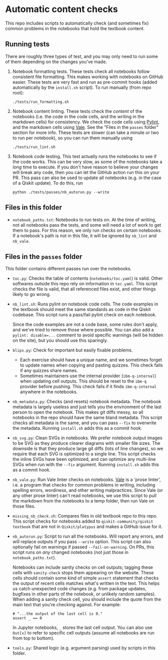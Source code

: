 # Automatic content checks

This repo includes scripts to automatically check (and sometimes fix) common
problems in the notebooks that hold the textbook content.

## Running tests

There are roughly three types of test, and you may only need to run some of
them depending on the changes you've made.

1. Notebook formatting tests.
   These tests check all notebooks follow consistent file formatting. This
   makes working with notebooks on GitHub easier. These tests are very fast
   and run as pre-commit hooks (added automatically by the `install.sh`
   script). To run manually (from repo root):
   ```
   ./tests/run_formatting.sh
   ```
2. Notebook content linting.
   These tests check the _content_ of the notebooks (i.e. the code in the code
   cells, and the writing in the markdown cells) for consistency. We check the
   code cells using [Pylint](https://github.com/PyCQA/pylint), and the markdown
   cells using [Vale](https://vale.sh/). See the "Files in the `passes` folder"
   section for more info. These tests are slower (can take a minute or two to
   run per notebook), so you can run them manually using
   ```
   ./tests/run_lint.sh
   ```
3. Notebook code testing.
   This test actually runs the notebooks to see if the code works. This can be
   very slow, as some of the notebooks take a _long_ time to execute. If you
   don't have reason to believe your changes will break any code, then you can
   let the GitHub action run this on your PR. This pass can also be used to
   update all notebooks (e.g. in the case of a Qiskit update). To do this, run 
   ```
   python ./tests/passes/nb_autorun.py --write
   ```

## Files in this folder

- `notebook_paths.txt`: Notebooks to run tests on.
  At the time of writing, not all notebooks pass the tests, and some will
  need a lot of work to get them to pass. For this reason, we only run
  checks on certain notebooks. If a notebook's path is not in this file,
  it will be ignored by `nb_lint` and `nb_vale`.

## Files in the `passes` folder

This folder contains different passes run over the notebooks.

- `toc.py`: Checks the table of contents (`notebooks/toc.yaml`) is valid.
  Other softwares outside this repo rely on information in `toc.yaml`. This
  script checks the file is valid, that all referenced files exist, and other
  things likely to go wrong.

- `nb_lint.sh`: Runs pylint on notebook code cells.
  The code examples in the textbook should meet the same standards as
  code in the Qiskit codebase. This script runs a pass/fail pylint check
  on each notebook.

  Since the code examples are not a code base, some rules don't apply,
  and we've tried to remove those where possible. You can also add a `
  pylint: disable=...` comment to avoid specific warnings (will be hidden
  on the site), but you should use this sparingly.

- `blips.py`: Check for important but easily fixable problems.
  - Each exercise should have a unique name, and we sometimes forget to update
    names when copying and pasting quizzes. This check fails if any quizzes
    share names.
  - Sometimes maintainers use the internal provider (`ibm-q-internal`) when
    updating cell outputs. This should be reset to the `ibm-q` provider before
    pushing. This check fails if it finds `ibm-q-internal` anywhere in the
    notebooks.

- `nb_metadata.py`: Checks (and resets) notebook metadata.
  The notebook metadata is largely useless and just tells you the
  environment of the last person to open the notebook. This makes git diffs
  messy, so all notebooks in the repo should have the same bland metadata.
  This script checks all metadata is the same, and you can pass `--fix` to
  overwrite the metadata. Running `install.sh` adds this as a commit hook.

- `nb_svg.py`: Clean SVGs in notebooks.
  We prefer notebook output images to be SVG as they produce clearer
  diagrams with smaller file sizes. The downside is that they produce
  large git diffs (lots of line changes), so we require that each SVG is
  optimized to a single line. This script checks the inline SVGs have been
  optimized, and can optimize any multi-line SVGs when run with the `--fix`
  argument. Running `install.sh` adds this as a commit hook.

- `nb_vale.py`: Run Vale linter checks on notebooks.
  [Vale](https://vale.sh/) is a 'prose linter', i.e. a program that checks
  for common problems in writing, including spelling errors, wordiness, and
  other writing malpractices. Since Vale (or any other prose linter) can't read
  notebooks, we use this script to pull the markdown from the notebooks to a
  temp folder, then run Vale on those files.

- `missing_nb_check.sh`: Compares files in old textbook repo to this repo.
  This script checks for notebooks added to `qiskit-community/qiskit
  textbook` that are not in `Qiskit/platypus` and makes a GitHub issue
  for it.

- `nb_autorun.py`: Script to run all the notebooks. Will report any errors, and
  will replace outputs if you pass `--write` option. This script can also
  optionally fail on warnings if passed `--fail-on-warning`. On PRs, this
  script runs on _any_ changed notebooks (not just those in
  `notebook_paths.txt`).

  Notebooks can include sanity checks on cell outputs; tagging these cells with
  `sanity-check` stops them appearing on the website. These cells should
  contain some kind of simple `assert` statement that checks the output of
  recent cells matches what's written in the text. This helps us catch
  unexpected code changes (e.g. from package updates, bugfixes in other parts
  of the notebook, or unlikely random samples). When adding a sanity check
  cell, you should include the quote from the main text that you're checking
  against. For example:
  ```
  # "...the output of the last cell is 0."
  assert _ == 0
  ```
  In Jupyter notebooks, `_` stores the last cell output. You can also use
  `Out[x]` to refer to specific cell outputs (assume all notebooks are run from
  top to bottom).

- `tools.py`: Shared logic (e.g. argument parsing) used by scripts in this
  folder.
